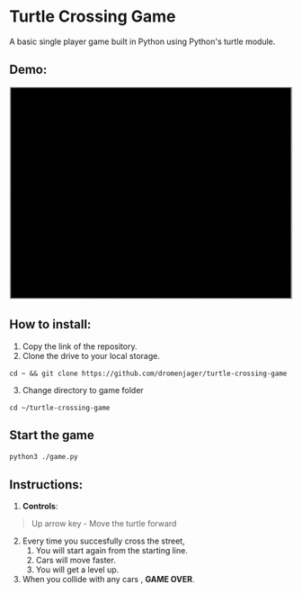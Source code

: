 # Turtle Crossing Game
A basic single player game built in Python using Python's turtle module.

## Demo:
![demo](https://github.com/dromenjager/turtle-crossing-game/blob/main/demo.gif)

## How to install:

1. Copy the link of the repository.
2. Clone the drive to your local storage.
```
cd ~ && git clone https://github.com/dromenjager/turtle-crossing-game
```
3. Change directory to game folder
```
cd ~/turtle-crossing-game
```
## Start the game
```
python3 ./game.py
```

## Instructions:
1. **Controls**:
> Up arrow key - Move the turtle forward

2. Every time you succesfully cross the street, 
    1. You will start again from the starting line.
    2. Cars will move faster.
    3. You will get a level up.
3. When you collide with any cars , **GAME OVER**.


